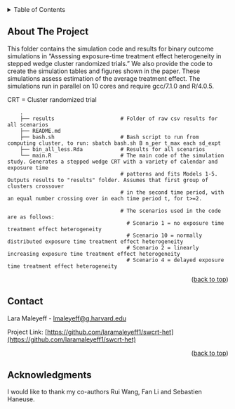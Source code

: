 <!-- TABLE OF CONTENTS -->
<details>
  <summary>Table of Contents</summary>
  <ol>
    <li>
      <a href="#about-the-project">About The Project</a>
    </li>
    <li><a href="#contact">Contact</a></li>
    <li><a href="#acknowledgments">Acknowledgments</a></li>
  </ol>
</details>



<!-- ABOUT  -->
## About The Project

This folder contains the simulation code and results for binary outcome simulations in “Assessing exposure-time treatment effect heterogeneity in stepped wedge cluster randomized trials.” We also provide the code to create the simulation tables and figures shown in the paper.
These simulations assess estimation of the average treatment effect. The simulations run in parallel on 10 cores and require gcc/7.1.0 and R/4.0.5.

CRT = Cluster randomized trial
       
        .
        ├── results                     # Folder of raw csv results for all scenarios
        ├── README.md
        ├── bash.sh                     # Bash script to run from computing cluster, to run: sbatch bash.sh B n_per t_max each sd_expt    
        ├── bin_all_less.Rda            # Results for all scenarios
        └── main.R                      # The main code of the simulation study. Generates a stepped wedge CRT with a variety of calendar and exposure time
                                        # patterns and fits Models 1-5. Outputs results to "results" folder. Assumes that first group of clusters crossover
                                        # in the second time period, with an equal number crossing over in each time period t, for t>=2.
                                        
                                        # The scenarios used in the code are as follows:
                                          # Scenario 1 = no exposure time treatment effect heterogeneity
                                          # Scenario 10 = normally distributed exposure time treatment effect heterogeneity
                                          # Scenario 2 = linearly increasing exposure time treatment effect heterogeneity
                                          # Scenario 4 = delayed exposure time treatment effect heterogeneity



<p align="right">(<a href="#readme-top">back to top</a>)</p>

<!-- CONTACT -->
## Contact

Lara Maleyeff - lmaleyeff@g.harvard.edu

Project Link: [https://github.com/laramaleyeff1/swcrt-het](https://github.com/laramaleyeff1/swcrt-het)

<p align="right">(<a href="#readme-top">back to top</a>)</p>


<!-- ACKNOWLEDGMENTS -->
## Acknowledgments

I would like to thank my co-authors Rui Wang, Fan Li and Sebastien Haneuse.
